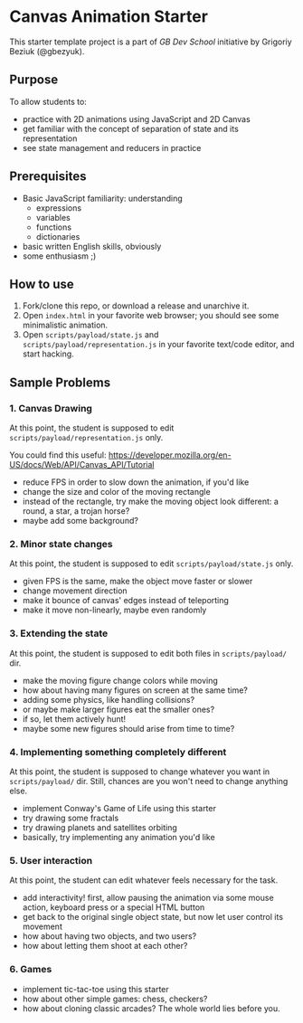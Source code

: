 # Canvas Animation Starter
This starter template project is a part of *GB Dev School* initiative by Grigoriy Beziuk (@gbezyuk).

## Purpose
To allow students to:
* practice with 2D animations using JavaScript and 2D Canvas
* get familiar with the concept of separation of state and its representation
* see state management and reducers in practice

## Prerequisites
* Basic JavaScript familiarity: understanding
  * expressions
  * variables
  * functions
  * dictionaries
* basic written English skills, obviously
* some enthusiasm ;)

## How to use
1. Fork/clone this repo, or download a release and unarchive it.
2. Open `index.html` in your favorite web browser; you should see some minimalistic animation.
3. Open `scripts/payload/state.js` and `scripts/payload/representation.js`
   in your favorite text/code editor, and start hacking.


## Sample Problems

### 1. Canvas Drawing

At this point, the student is supposed to edit `scripts/payload/representation.js` only.

You could find this useful: https://developer.mozilla.org/en-US/docs/Web/API/Canvas_API/Tutorial

* reduce FPS in order to slow down the animation, if you'd like
* change the size and color of the moving rectangle
* instead of the rectangle, try make the moving object look different: a round, a star, a trojan horse?
* maybe add some background?

### 2. Minor state changes

At this point, the student is supposed to edit `scripts/payload/state.js` only.

* given FPS is the same, make the object move faster or slower
* change movement direction
* make it bounce of canvas' edges instead of teleporting
* make it move non-linearly, maybe even randomly

### 3. Extending the state

At this point, the student is supposed to edit both files in `scripts/payload/` dir.

* make the moving figure change colors while moving
* how about having many figures on screen at the same time?
* adding some physics, like handling collisions?
* or maybe make larger figures eat the smaller ones?
* if so, let them actively hunt!
* maybe some new figures should arise from time to time?

### 4. Implementing something completely different

At this point, the student is supposed to change whatever you want in `scripts/payload/` dir.
Still, chances are you won't need to change anything else.

* implement Conway's Game of Life using this starter
* try drawing some fractals
* try drawing planets and satellites orbiting
* basically, try implementing any animation you'd like


### 5. User interaction

At this point, the student can edit whatever feels necessary for the task.

* add interactivity! first, allow pausing the animation via some
  mouse action, keyboard press or a special HTML button
* get back to the original single object state, but now let user control its movement
* how about having two objects, and two users?
* how about letting them shoot at each other?

### 6. Games

* implement tic-tac-toe using this starter
* how about other simple games: chess, checkers?
* how about cloning classic arcades? The whole world lies before you.
